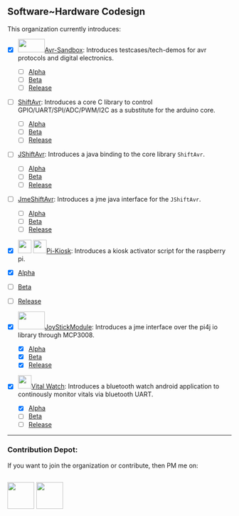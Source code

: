 ## Software~Hardware Codesign

This organization currently introduces: 

- [x] <img src="https://user-images.githubusercontent.com/60224159/178119492-91d3cc70-a88f-4b9a-94a0-ca7b68b1d861.png" width="60" height="30">[Avr-Sandbox](https://github.com/Software-Hardware-Codesign/AVR-Sandbox): Introduces testcases/tech-demos for avr protocols and digital electronics.
  - [ ] [Alpha]()
  - [ ] [Beta]()
  - [ ] [Release]()

- [ ] [ShiftAvr](https://github.com/Software-Hardware-Codesign/ShiftAvr): Introduces a core C library to control GPIO/UART/SPI/ADC/PWM/I2C as a substitute for the arduino core.
  - [ ] [Alpha]()
  - [ ] [Beta]()
  - [ ] [Release]()
  
- [ ] [JShiftAvr](https://github.com/Software-Hardware-Codesign/JShiftAvr): Introduces a java binding to the core library `ShiftAvr`.
  - [ ] [Alpha]()
  - [ ] [Beta]()
  - [ ] [Release]()
  
- [ ] [JmeShiftAvr](https://github.com/Software-Hardware-Codesign/JmeShiftAvr): Introduces a jme java interface for the `JShiftAvr`.
  - [ ] [Alpha]()
  - [ ] [Beta]()
  - [ ] [Release]()

- [x]  <img src="https://user-images.githubusercontent.com/60224159/160303112-5e5850fc-52ba-4224-b845-575940b83a6b.png" width="30" height="30">  <img src="https://user-images.githubusercontent.com/60224159/160303372-8e0cc14f-5de0-4993-9f66-a018581e70ff.png" width="30" height="30">[Pi-Kiosk](https://github.com/Software-Hardware-Codesign/Pi-Kiosk): Introduces a kiosk activator script for the raspberry pi.
  - [x] [Alpha]()
  - [ ] [Beta]()
  - [ ] [Release]()

- [x] <img src="https://user-images.githubusercontent.com/60224159/180644772-63823efd-f2cf-4d13-bef5-03c92c784d52.svg" width="60" height="40">[JoyStickModule](https://github.com/Software-Hardware-Codesign/JoyStickModule): Introduces a jme interface over the pi4j io library through MCP3008.
  - [x] [Alpha](https://github.com/Software-Hardware-Codesign/JoyStickModule/releases/tag/1.0)
  - [x] [Beta](https://github.com/Software-Hardware-Codesign/JoyStickModule/releases/tag/1.0.8R)
  - [x] [Release](https://github.com/Software-Hardware-Codesign/JoyStickModule/releases/tag/1.0.9R)

- [x] <img src="https://user-images.githubusercontent.com/60224159/180645356-e0442b27-adce-4796-b3ee-05e0b9406d83.svg" width="30" height="30">[Vital Watch](): Introduces a bluetooth watch android application to continously monitor vitals via bluetooth UART.
    - [x] [Alpha](https://github.com/Software-Hardware-Codesign/Vital-Watch/releases/tag/Alpha-0.1v)
    - [ ] [Beta]()
    - [ ] [Release]()
-----------------------------
### Contribution Depot: 
If you want to join the organization or contribute, then PM me on: 

[<img src="https://user-images.githubusercontent.com/60224159/180645937-40c0954c-03f4-4807-8063-7cd6ca917a7b.svg" width="60" height="60">](https://www.linkedin.com/in/pavl-g-420b81228/)
[<img src="https://user-images.githubusercontent.com/60224159/180646113-6531aec4-66bc-44d8-9ba5-d1857e87359a.svg" width="60" height="60">](https://twitter.com/g_pavl)
-----------------------------
